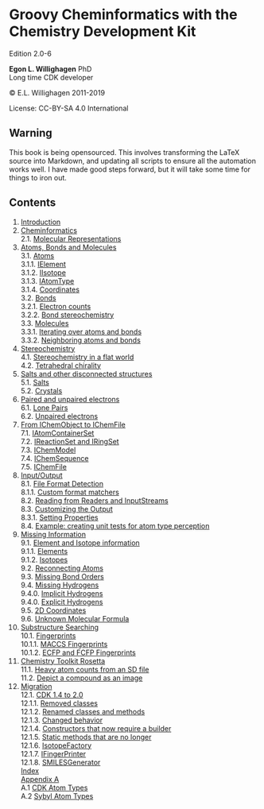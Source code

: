 # Groovy Cheminformatics with the Chemistry Development Kit

Edition 2.0-6

**Egon L. Willighagen** PhD<br />
Long time CDK developer

© E.L. Willighagen 2011-2019

License: CC-BY-SA 4.0 International

## Warning

This book is being opensourced. This involves transforming the LaTeX source into Markdown,
and updating all scripts to ensure all the automation works well. I have made good
steps forward, but it will take some time for things to iron out.

## Contents

1. [Introduction](introduction.md) <br />
2. [Cheminformatics](cheminfo.md) <br />
2.1. [Molecular Representations](cheminfo.md#molecular-representations) <br />
3. [Atoms, Bonds and Molecules](atomsbonds.md) <br />
3.1. [Atoms](atomsbonds.md#atoms) <br />
3.1.1. [IElement](atomsbonds.md#ielement) <br />
3.1.2. [IIsotope](atomsbonds.md#iisotope) <br />
3.1.3. [IAtomType](atomsbonds.md#iatomtype) <br />
3.1.4. [Coordinates](atomsbonds.md#coordinates) <br />
3.2. [Bonds](atomsbonds.md#bonds) <br />
3.2.1. [Electron counts](atomsbonds.md#electron-counts) <br />
3.2.2. [Bond stereochemistry](atomsbonds.md#bond-stereochemistry) <br />
3.3. [Molecules](atomsbonds.md#molecules) <br />
3.3.1. [Iterating over atoms and bonds](atomsbonds.md#iterating-over-atoms-and-bonds) <br />
3.3.2. [Neighboring atoms and bonds](atomsbonds.md#neighboring-atoms-and-bonds) <br />
4. [Stereochemistry](stereo.md) <br />
4.1. [Stereochemistry in a flat world](stereo.md#stereochemistry-in-a-flat-world) <br />
4.2. [Tetrahedral chirality](stereo.md#tetrahedral-chirality) <br />
5. [Salts and other disconnected structures](salts.md) <br />
5.1. [Salts](salts.md#salts) <br />
5.2. [Crystals](salts.md#crystals) <br />
6. [Paired and unpaired electrons](unpairedelectrons.md) <br />
6.1. [Lone Pairs](unpairedelectrons.md#lone-pairs) <br />
6.2. [Unpaired electrons](unpairedelectrons.md#unpaired-electrons) <br />
7. [From IChemObject to IChemFile](chemobject.md) <br />
7.1. [IAtomContainerSet](chemobject.md#iatomcontainerset) <br />
7.2. [IReactionSet and IRingSet](chemobject.md#ireactionset-and-iringset) <br />
7.3. [IChemModel](chemobject.md#ichemmodel) <br />
7.4. [IChemSequence](chemobject.md#ichemsequence) <br />
7.5. [IChemFile](chemobject.md#ichemfile) <br />
8. [Input/Output](io.md) <br />
8.1. [File Format Detection](io.md#file-format-detection) <br />
8.1.1. [Custom format matchers](io.md#custom-format-matchers) <br />
8.2. [Reading from Readers and InputStreams](io.md#reading-from-readers-and-inputstreams) <br />
8.3. [Customizing the Output](io.md#customizing-the-output) <br />
8.3.1. [Setting Properties](io.md#setting-properties) <br />
8.4. [Example: creating unit tests for atom type perception](io.md#example:-creating-unit-tests-for-atom-type-perception) <br />
9. [Missing Information](missing.md) <br />
9.1. [Element and Isotope information](missing.md#element-and-isotope-information) <br />
9.1.1. [Elements](missing.md#elements) <br />
9.1.2. [Isotopes](missing.md#isotopes) <br />
9.2. [Reconnecting Atoms](missing.md#reconnecting-atoms) <br />
9.3. [Missing Bond Orders](missing.md#missing-bond-orders) <br />
9.4. [Missing Hydrogens](missing.md#missing-hydrogens) <br />
9.4.0. [Implicit Hydrogens](missing.md#implicit-hydrogens) <br />
9.4.0. [Explicit Hydrogens](missing.md#explicit-hydrogens) <br />
9.5. [2D Coordinates](missing.md#2d-coordinates) <br />
9.6. [Unknown Molecular Formula](missing.md#unknown-molecular-formula) <br />
10. [Substructure Searching](substructure.md) <br />
10.1. [Fingerprints](substructure.md#fingerprints) <br />
10.1.1. [MACCS Fingerprints](substructure.md#maccs-fingerprints) <br />
10.1.2. [ECFP and FCFP Fingerprints](substructure.md#ecfp-and-fcfp-fingerprints) <br />
11. [Chemistry Toolkit Rosetta](ctr.md) <br />
11.1. [Heavy atom counts from an SD file](ctr.md#heavy-atom-counts-from-an-sd-file) <br />
11.2. [Depict a compound as an image](ctr.md#depict-a-compound-as-an-image) <br />
12. [Migration](migration.md) <br />
12.1. [CDK 1.4 to 2.0](migration.md#cdk-14-to-20) <br />
12.1.1. [Removed classes](migration.md#removed-classes) <br />
12.1.2. [Renamed classes and methods](migration.md#renamed-classes-and-methods) <br />
12.1.3. [Changed behavior](migration.md#changed-behavior) <br />
12.1.4. [Constructors that now require a builder](migration.md#constructors-that-now-require-a-builder) <br />
12.1.5. [Static methods that are no longer](migration.md#static-methods-that-are-no-longer) <br />
12.1.6. [IsotopeFactory](migration.md#isotopefactory) <br />
12.1.7. [IFingerPrinter](migration.md#ifingerprinter) <br />
12.1.8. [SMILESGenerator](migration.md#smilesgenerator) <br />
[Index](indexList.md) <br />
[Appendix A](appatomtypes.md) <br />
A.1 [CDK Atom Types](appatomtypes.md#cdk-atom-types) <br />
A.2 [Sybyl Atom Types](appatomtypes.md#sybyl-atom-types) <br />
